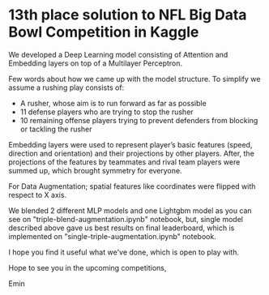 # 13th place solution to NFL Big Data Bowl Competition in Kaggle

We developed a Deep Learning model consisting of Attention and Embedding layers on top of a Multilayer Perceptron.

Few words about how we came up with the model structure. To simplify we assume a rushing play consists of:

- A rusher, whose aim is to run forward as far as possible
- 11 defense players who are trying to stop the rusher
- 10 remaining offense players trying to prevent defenders from blocking or tackling the rusher

Embedding layers were used to represent player’s basic features (speed, direction and orientation) and their projections by other players. After, the projections of the features by teammates and rival team players were summed up, which brought symmetry for everyone.

For Data Augmentation; spatial features like coordinates were flipped with respect to X axis.

We blended 2 different MLP models and one Lightgbm model as you can see on "triple-blend-augmentation.ipynb" notebook, but, single model described above gave us best results on final leaderboard, which is implemented on "single-triple-augmentation.ipynb" notebook.

I hope you find it useful what we've done, which is open to play with.

Hope to see you in the upcoming competitions,

Emin
